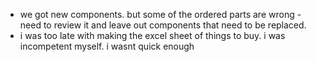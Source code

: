 - we got new components. but some of the ordered parts are wrong -need to review it and leave out components that need to be replaced.
- i was too late with making the excel sheet of things to buy. i was incompetent myself. i wasnt quick enough